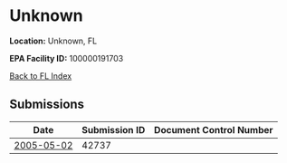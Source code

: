 # Unknown

**Location:** Unknown, FL

**EPA Facility ID:** 100000191703

[Back to FL Index](../../index.md)

## Submissions

| Date | Submission ID | Document Control Number |
|------|--------------|-------------------------|
| [2005-05-02](submissions/42737.md) | 42737 |  |
